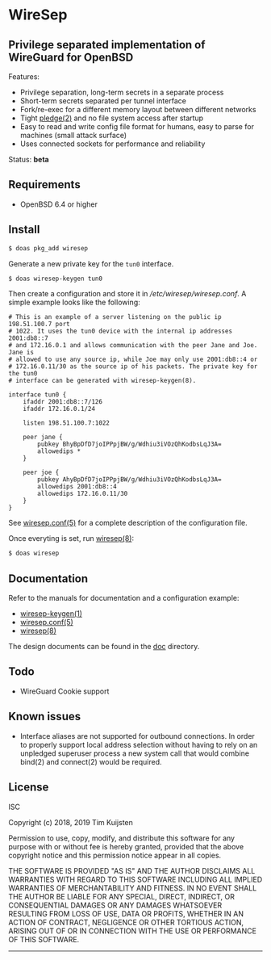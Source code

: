 # WireSep

## Privilege separated implementation of WireGuard for OpenBSD

Features:
* Privilege separation, long-term secrets in a separate process
* Short-term secrets separated per tunnel interface
* Fork/re-exec for a different memory layout between different networks
* Tight [pledge(2)] and no file system access after startup
* Easy to read and write config file format for humans, easy to parse for
  machines (small attack surface)
* Uses connected sockets for performance and reliability

Status: **beta**

## Requirements

* OpenBSD 6.4 or higher

## Install

```sh
$ doas pkg_add wiresep
```

Generate a new private key for the `tun0` interface.
```sh
$ doas wiresep-keygen tun0
```

Then create a configuration and store it in */etc/wiresep/wiresep.conf*. A
simple example looks like the following:

```
# This is an example of a server listening on the public ip 198.51.100.7 port
# 1022. It uses the tun0 device with the internal ip addresses 2001:db8::7
# and 172.16.0.1 and allows communication with the peer Jane and Joe. Jane is
# allowed to use any source ip, while Joe may only use 2001:db8::4 or
# 172.16.0.11/30 as the source ip of his packets. The private key for the tun0
# interface can be generated with wiresep-keygen(8).

interface tun0 {
	ifaddr 2001:db8::7/126
	ifaddr 172.16.0.1/24

	listen 198.51.100.7:1022

	peer jane {
		pubkey BhyBpDfD7joIPPpjBW/g/Wdhiu3iVOzQhKodbsLqJ3A=
		allowedips *
	}

	peer joe {
		pubkey AhyBpDfD7joIPPpjBW/g/Wdhiu3iVOzQhKodbsLqJ3A=
		allowedips 2001:db8::4
		allowedips 172.16.0.11/30
	}
}
```
See [wiresep.conf(5)] for a complete description of the configuration file.

Once everyting is set, run [wiresep(8)]:

```sh
$ doas wiresep
```

## Documentation

Refer to the manuals for documentation and a configuration example:
* [wiresep-keygen(1)]
* [wiresep.conf(5)]
* [wiresep(8)]

The design documents can be found in the [doc](doc/) directory.

## Todo

* WireGuard Cookie support

## Known issues

* Interface aliases are not supported for outbound connections. In order to
  properly support local address selection without having to rely on an
  unpledged superuser process a new system call that would combine bind(2) and
  connect(2) would be required.

## License

ISC

Copyright (c) 2018, 2019 Tim Kuijsten

Permission to use, copy, modify, and distribute this software for any purpose
with or without fee is hereby granted, provided that the above copyright notice
and this permission notice appear in all copies.

THE SOFTWARE IS PROVIDED "AS IS" AND THE AUTHOR DISCLAIMS ALL WARRANTIES WITH
REGARD TO THIS SOFTWARE INCLUDING ALL IMPLIED WARRANTIES OF MERCHANTABILITY AND
FITNESS. IN NO EVENT SHALL THE AUTHOR BE LIABLE FOR ANY SPECIAL, DIRECT,
INDIRECT, OR CONSEQUENTIAL DAMAGES OR ANY DAMAGES WHATSOEVER RESULTING FROM LOSS
OF USE, DATA OR PROFITS, WHETHER IN AN ACTION OF CONTRACT, NEGLIGENCE OR OTHER
TORTIOUS ACTION, ARISING OUT OF OR IN CONNECTION WITH THE USE OR PERFORMANCE OF
THIS SOFTWARE.

---

[pledge(2)]: http://man.openbsd.org/pledge
[wiresep-keygen(1)]: https://netsend.nl/wiresep/wiresep-keygen.1.html
[wiresep.conf(5)]: https://netsend.nl/wiresep/wiresep.conf.5.html
[wiresep(8)]: https://netsend.nl/wiresep/wiresep.8.html
